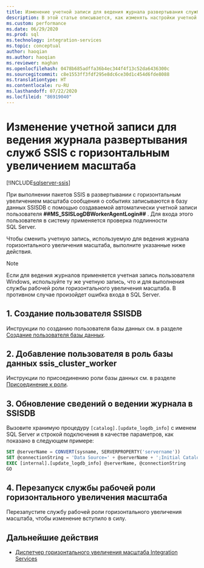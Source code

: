 ```yaml
---
title: Изменение учетной записи для ведения журнала развертывания служб SSIS с горизонтальным увеличением масштаба | Документы Майкрософт
description: В этой статье описывается, как изменять настройки учетной записи пользователя для развертывания SSIS с горизонтальным увеличением масштаба.
ms.custom: performance
ms.date: 06/29/2020
ms.prod: sql
ms.technology: integration-services
ms.topic: conceptual
author: haoqian
ms.author: haoqian
ms.reviewer: maghan
ms.openlocfilehash: 0478b685adffa36b4ec344f4f13c52da6436300c
ms.sourcegitcommit: c8e1553ff3fdf295e8dc6ce30d1c454d6fde8088
ms.translationtype: HT
ms.contentlocale: ru-RU
ms.lasthandoff: 07/22/2020
ms.locfileid: "86919040"
---
```

# <a name="change-the-account-for-scale-out-logging"></a>Изменение учетной записи для ведения журнала развертывания служб SSIS с горизонтальным увеличением масштаба

[!INCLUDE[sqlserver-ssis](../../includes/applies-to-version/sqlserver-ssis.md)]


При выполнении пакетов SSIS в развертывании с горизонтальным увеличением масштаба сообщения о событиях записываются в базу данных SSISDB с помощью создаваемой автоматически учетной записи пользователя **##MS_SSISLogDBWorkerAgentLogin##** . Для входа этого пользователя в систему применяется проверка подлинности SQL Server.

Чтобы сменить учетную запись, используемую для ведения журнала горизонтального увеличения масштаба, выполните указанные ниже действия.

> [!NOTE]
> Если для ведения журналов применяется учетная запись пользователя Windows, используйте ту же учетную запись, что и для выполнения службы рабочей роли горизонтального увеличения масштаба. В противном случае произойдет ошибка входа в SQL Server.

## <a name="1-create-a-user-for-ssisdb"></a>1. Создание пользователя SSISDB
Инструкции по созданию пользователя базы данных см. в разделе [Создание пользователя базы данных](../../relational-databases/security/authentication-access/create-a-database-user.md).

## <a name="2-add-the-user-to-the-database-role-ssis_cluster_worker"></a>2. Добавление пользователя в роль базы данных ssis_cluster_worker

Инструкции по присоединению роли базы данных см. в разделе [Присоединение к роли](../../relational-databases/security/authentication-access/join-a-role.md).

## <a name="3-update-the-logging-information-in-ssisdb"></a>3. Обновление сведений о ведении журнала в SSISDB
Вызовите хранимую процедуру `[catalog].[update_logdb_info]` с именем SQL Server и строкой подключения в качестве параметров, как показано в следующем примере:

```sql
SET @serverName = CONVERT(sysname, SERVERPROPERTY('servername'))
SET @connectionString = 'Data Source=' + @serverName + ';Initial Catalog=SSISDB;Integrated Security=SSPI;'
EXEC [internal].[update_logdb_info] @serverName, @connectionString
GO
```

## <a name="4-restart-the-scale-out-worker-service"></a>4. Перезапуск службы рабочей роли горизонтального увеличения масштаба
Перезапустите службу рабочей роли горизонтального увеличения масштаба, чтобы изменение вступило в силу.

## <a name="next-steps"></a>Дальнейшие действия
-   [Диспетчер горизонтального увеличения масштаба Integration Services](integration-services-ssis-scale-out-manager.md)
